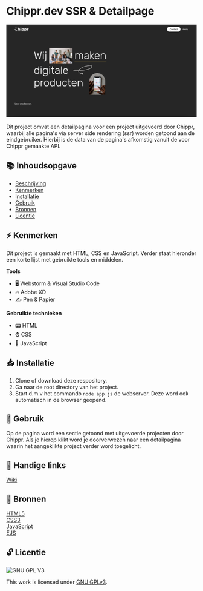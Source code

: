 # Chippr.dev SSR & Detailpage 
![Schermafbeelding Homepagina](public/images/screenshot-homepage.png)

Dit project omvat een detailpagina voor een project uitgevoerd door Chippr, waarbij alle pagina's via server side rendering (ssr) worden getoond aan de eindgebruiker. Hierbij is de data van de pagina's afkomstig vanuit de voor Chippr gemaakte API.


## 📚 Inhoudsopgave

* [Beschrijving](#beschrijving)
* [Kenmerken](#kenmerken)
* [Installatie](#installatie)
* [Gebruik](#gebruik)
* [Bronnen](#bronnen)
* [Licentie](#licentie)

## ⚡ Kenmerken
Dit project is gemaakt met HTML, CSS en JavaScript. Verder staat hieronder een korte lijst met gebruikte tools en middelen.

**Tools**

- 🖥️ Webstorm & Visual Studio Code
- 🔥 Adobe XD
- ✍ Pen & Papier

**Gebruikte technieken**

- 📟 HTML
- ⌚ CSS
- 📲 JavaScript

## 📥 Installatie

1. Clone of download deze respository.
2. Ga naar de root directory van het project.
3. Start d.m.v het commando `node app.js` de webserver. Deze word ook automatisch in de browser geopend.

## 🔨 Gebruik

Op de pagina word een sectie getoond met uitgevoerde projecten door Chippr. Als je hierop klikt word je doorverwezen naar een detailpagina waarin het aangeklikte project verder word toegelicht.

## 🔗 Handige links

[Wiki](https://github.com/boudewijnbout/the-web-is-for-everyone-chippr.dev/wiki)

## 📖 Bronnen
[HTML5](https://www.w3schools.com/html/)
<br>
[CSS3](https://www.w3schools.com/css/)
<br>
[JavaScript](https://www.w3schools.com/js/)
<br>
[EJS](https://ejs.co/)

## 🔓 Licentie

![GNU GPL V3](https://www.gnu.org/graphics/gplv3-127x51.png)

This work is licensed under [GNU GPLv3](./LICENSE).
